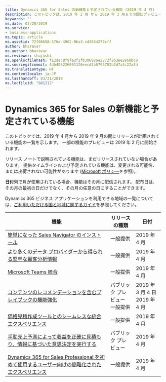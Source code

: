 ```yaml
---
title: Dynamics 365 for Sales の新機能と予定されている機能 (2019 年 4 月)
description: このトピックは、2019 年 2 月 から 2019 年 3 月までの間にプレビューになり、2019 年 4 月から 2019 年 9 月までの間にリリース予定の機能の一覧を示します。
keywords: ''
ms.date: 03/20/2019
ms.service:
- business-applications
ms.topic: article
ms.assetid: 72f00658-576a-4962-9ba3-cd3564278cff
author: bharavar
ms.author: bharavar
ms.reviewer: shujoshi
ms.openlocfilehash: f12dec8f9fe2f2fb306926e2272f2b3ee286bbc0
ms.sourcegitcommit: 4db495226091126eecdfb6795702b2d7a4c22a3d
ms.translationtype: HT
ms.contentlocale: ja-JP
ms.lasthandoff: 03/21/2019
ms.locfileid: "881212"
---
```

#  <a name="whats-new-and-planned-for-dynamics-365-for-sales"></a>Dynamics 365 for Sales の新機能と予定されている機能

このトピックでは、2019 年 4 月から 2019 年 9 月の間にリリースが計画されている機能の一覧を示します。 一部の機能のプレビューは 2019 年 2 月に開始されます。 

リリース ノートで説明されている機能は、まだリリースされていない場合があります。 提供タイムラインおよび予定されている機能は、変更される可能性、または出荷されない可能性があります ([Microsoft ポリシー](https://go.microsoft.com/fwlink/p/?linkid=2007332)を参照)。

**日付**列で月が使用されている場合、機能はその月に配信されます。 配布日は、その月の最初の日だけでなく、その月の任意の日にすることができます。

Dynamics 365 ビジネス アプリケーションを利用できる地域の一覧については、[ご利用いただける国と地域に関するガイド](https://aka.ms/dynamics_365_international_availability_deck)を参照してください。



| 機能         | リリースの種類         | 日付 |
|-------------------------------|----------------------|----------------------|
| [簡単になった Sales Navigator のインストール](intelligent-social-selling-relationship-sales-mrs.md) | 一般提供 | 2019 年 4 月           |
| [より多くのデータ プロバイダーから得られる堅牢な顧客分析情報](robust-customer-insights-more-data-providers.md)                      | 一般提供 | 2019 年 4 月           |
| [Microsoft Teams 統合](productive-sales-collaboration-teams.md)              | 一般提供 | 2019 年 4 月           |
| [コンテンツのレコメンデーションを含むプレイブックの機能強化](content-recommendation-sales-playbook.md)                    | パブリック プレビュー<br>一般提供 | 2019 年 3 月 4 日<br>2019 年 4 月           |
| [価格見積作成ツールとのシームレスな統合エクスペリエンス](seamless-configure-price-quote-integrated-experience.md)        | 一般提供 | 2019 年 4 月           |
| [手動売上予測によって収益を正確に見積もり、情報に基づいた意思決定を実行する](simple-forecasting-effective-sales-performance-management.md)            | パブリック プレビュー | 2019 年 4 月           |
| [Dynamics 365 for Sales Professional を初めて使用するユーザー向けの簡略化されたエクスペリエンス](sales-professional-5x5.md)            | 一般提供 | 2019 年 4 月           |
